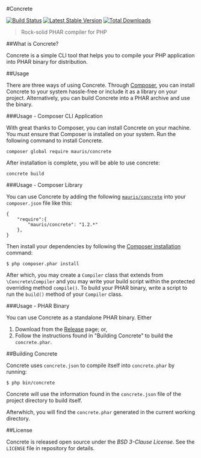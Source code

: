 #Concrete

[![Build Status](https://travis-ci.org/mauris/concrete.svg?branch=master)](https://travis-ci.org/mauris/concrete) [![Latest Stable Version](https://poser.pugx.org/mauris/concrete/v/stable.svg)](https://packagist.org/packages/mauris/concrete) [![Total Downloads](https://poser.pugx.org/mauris/concrete/downloads.svg)](https://packagist.org/packages/mauris/concrete)

>Rock-solid PHAR compiler for PHP

##What is Concrete?

Concrete is a simple CLI tool that helps you to compile your PHP application into PHAR binary for distribution.

##Usage

There are three ways of using Concrete. Through [Composer](https://getcomposer.org/), you can install Concrete to your system hassle-free or include it as a library on your project. Alternatively, you can build Concrete into a PHAR archive and use the binary.

###Usage - Composer CLI Application

With great thanks to Composer, you can install Concrete on your machine. You must ensure that Composer is installed on your system. Run the following command to install Concrete.

    composer global require mauris/concrete

After installation is complete, you will be able to use concrete:

    concrete build

###Usage - Composer Library

You can use Concrete by adding the following [`mauris/concrete`](https://packagist.org/packages/mauris/concrete) into your `composer.json` file like this:

    {
        "require":{
            "mauris/concrete": "1.2.*"
        },
    }

Then install your dependencies by following the [Composer installation](http://getcomposer.org/doc/00-intro.md) command:

    $ php composer.phar install

After which, you may create a `Compiler` class that extends from `\Concrete\Compiler` and you may write your build script within the protected overriding method `compile()`. To build your PHAR binary, write a script to run the `build()` method of your `Compiler` class.

###Usage - PHAR Binary

You can use Concrete as a standalone PHAR binary. Either

1) Download from the [Release](https://github.com/mauris/concrete/releases) page; or,
2) Follow the instructions found in "Building Concrete" to build the `concrete.phar`.

##Building Concrete

Concrete uses `concrete.json` to compile itself into `concrete.phar` by running:

    $ php bin/concrete

Concrete will use the information found in the `concrete.json` file of the project directory to build itself.

Afterwhich, you will find the `concrete.phar` generated in the current working directory.

##License

Concrete is released open source under the *BSD 3-Clause License*. See the `LICENSE` file in repository for details.
